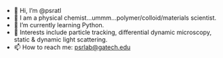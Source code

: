 - 👋 Hi, I’m @psratl
- 👀 I am a physical chemist...ummm...polymer/colloid/materials scientist.
- 🌱 I’m currently learning Python. 
- 💞️ Interests include particle tracking, differential dynamic microscopy, static & dynamic light scattering.
- 📫 How to reach me: psrlab@gatech.edu 

<!---
psratl/psratl is a ✨ special ✨ repository because its `README.md` (this file) appears on your GitHub profile.
You can click the Preview link to take a look at your changes.
--->
